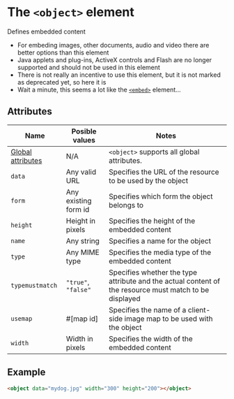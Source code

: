 # The `<object>` element
Defines embedded content

- For embeding images, other documents, audio and video there are better options than this element
- Java applets and plug-ins, ActiveX controls and Flash are no longer supported and should not be used in this element
- There is not really an incentive to use this element, but it is not marked as deprecated yet, so here it is
- Wait a minute, this seems a lot like the [`<embed>`](embed.md) element...

## Attributes
| Name | Posible values | Notes |
|-|-|-|
| [Global attributes](../first-steps/global-attributes.md) | N/A | `<object>` supports all global attributes. |
| `data` | Any valid URL | Specifies the URL of the resource to be used by the object |
| `form` | Any existing form id | Specifies which form the object belongs to |
| `height` | Height in pixels | Specifies the height of the embedded content |
| `name` | Any string | Specifies a name for the object |
| `type` | Any MIME type | Specifies the media type of the embedded content |
| `typemustmatch` | `"true"`, `"false"` | Specifies whether the type attribute and the actual content of the resource must match to be displayed |
| `usemap` | #[map id] | Specifies the name of a client-side image map to be used with the object |
| `width` | Width in pixels | Specifies the width of the embedded content |

## Example
```html
<object data="mydog.jpg" width="300" height="200"></object>
```